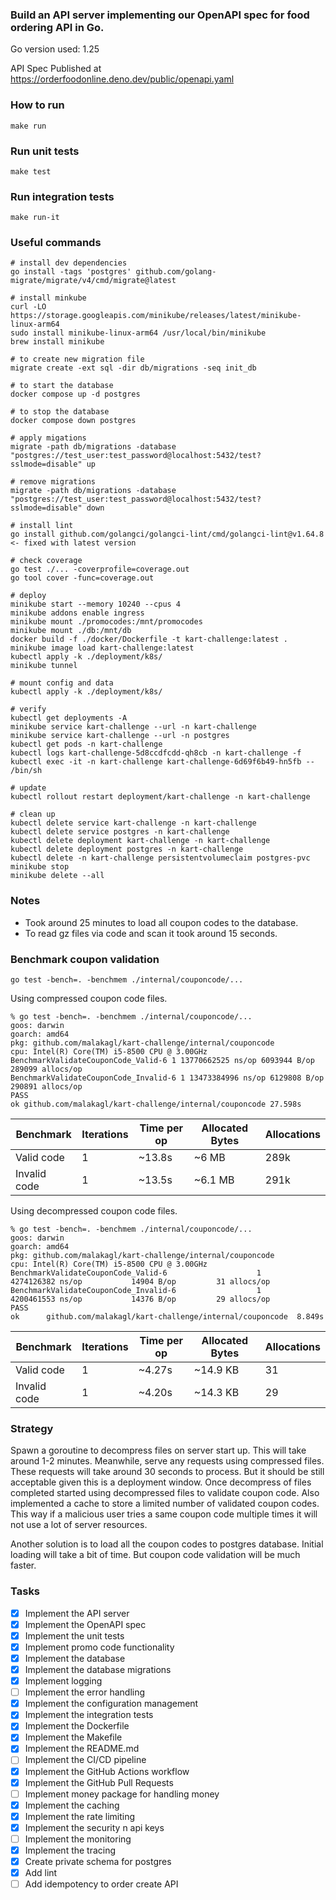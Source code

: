 
### Build an API server implementing our OpenAPI spec for food ordering API in Go.

Go version used: 1.25

API Spec Published at https://orderfoodonline.deno.dev/public/openapi.yaml

### How to run

```
make run
```

### Run unit tests

```
make test
```

### Run integration tests

```
make run-it
```

### Useful commands

```
# install dev dependencies
go install -tags 'postgres' github.com/golang-migrate/migrate/v4/cmd/migrate@latest

# install minkube
curl -LO https://storage.googleapis.com/minikube/releases/latest/minikube-linux-arm64
sudo install minikube-linux-arm64 /usr/local/bin/minikube
brew install minikube

# to create new migration file
migrate create -ext sql -dir db/migrations -seq init_db

# to start the database
docker compose up -d postgres

# to stop the database
docker compose down postgres 

# apply migations
migrate -path db/migrations -database "postgres://test_user:test_password@localhost:5432/test?sslmode=disable" up

# remove migrations
migrate -path db/migrations -database "postgres://test_user:test_password@localhost:5432/test?sslmode=disable" down

# install lint
go install github.com/golangci/golangci-lint/cmd/golangci-lint@v1.64.8 <- fixed with latest version

# check coverage
go test ./... -coverprofile=coverage.out
go tool cover -func=coverage.out

# deploy
minikube start --memory 10240 --cpus 4
minikube addons enable ingress
minikube mount ./promocodes:/mnt/promocodes
minikube mount ./db:/mnt/db
docker build -f ./docker/Dockerfile -t kart-challenge:latest .
minikube image load kart-challenge:latest
kubectl apply -k ./deployment/k8s/
minikube tunnel

# mount config and data
kubectl apply -k ./deployment/k8s/

# verify
kubectl get deployments -A
minikube service kart-challenge --url -n kart-challenge
minikube service kart-challenge --url -n postgres
kubectl get pods -n kart-challenge
kubectl logs kart-challenge-5d8ccdfcdd-qh8cb -n kart-challenge -f
kubectl exec -it -n kart-challenge kart-challenge-6d69f6b49-hn5fb -- /bin/sh

# update
kubectl rollout restart deployment/kart-challenge -n kart-challenge

# clean up
kubectl delete service kart-challenge -n kart-challenge
kubectl delete service postgres -n kart-challenge
kubectl delete deployment kart-challenge -n kart-challenge
kubectl delete deployment postgres -n kart-challenge
kubectl delete -n kart-challenge persistentvolumeclaim postgres-pvc
minikube stop
minikube delete --all
```

### Notes
- Took around 25 minutes to load all coupon codes to the database.
- To read gz files via code and scan it took around 15 seconds.

### Benchmark coupon validation

```
go test -bench=. -benchmem ./internal/couponcode/...
```
Using compressed coupon code files.

```
% go test -bench=. -benchmem ./internal/couponcode/...
goos: darwin
goarch: amd64
pkg: github.com/malakagl/kart-challenge/internal/couponcode
cpu: Intel(R) Core(TM) i5-8500 CPU @ 3.00GHz
BenchmarkValidateCouponCode_Valid-6 1 13770662525 ns/op 6093944 B/op 289099 allocs/op
BenchmarkValidateCouponCode_Invalid-6 1 13473384996 ns/op 6129808 B/op 290891 allocs/op
PASS
ok github.com/malakagl/kart-challenge/internal/couponcode 27.598s
```

| Benchmark    | Iterations | Time per op | Allocated Bytes | Allocations |
| ------------ | ---------- |-------------|-----------------| ----------- |
| Valid code   | 1          | ~13.8s      | ~6 MB           | 289k        |
| Invalid code | 1          | ~13.5s      | ~6.1 MB         | 291k        |

Using decompressed coupon code files.

```
% go test -bench=. -benchmem ./internal/couponcode/...
goos: darwin
goarch: amd64
pkg: github.com/malakagl/kart-challenge/internal/couponcode
cpu: Intel(R) Core(TM) i5-8500 CPU @ 3.00GHz
BenchmarkValidateCouponCode_Valid-6                    1        4274126382 ns/op           14904 B/op         31 allocs/op
BenchmarkValidateCouponCode_Invalid-6                  1        4200461553 ns/op           14376 B/op         29 allocs/op
PASS
ok      github.com/malakagl/kart-challenge/internal/couponcode  8.849s
```
| Benchmark    | Iterations | Time per op | Allocated Bytes | Allocations |
| ------------ | ---------- |-------------|-----------------| ----------- |
| Valid code   | 1          | ~4.27s      | ~14.9 KB        | 31          |
| Invalid code | 1          | ~4.20s      | ~14.3 KB        | 29          |

### Strategy

Spawn a goroutine to decompress files on server start up.
This will take around 1-2 minutes.
Meanwhile, serve any requests using compressed files.
These requests will take around 30 seconds to process. 
But it should be still acceptable given this is a deployment window.
Once decompress of files completed started using decompressed files to validate coupon code.
Also implemented a cache to store a limited number of validated coupon codes.
This way if a malicious user tries a same coupon code multiple times it will not use a lot of server resources.

Another solution is to load all the coupon codes to postgres database.
Initial loading will take a bit of time. But coupon code validation will be much faster.

### Tasks
- [x] Implement the API server
- [x] Implement the OpenAPI spec
- [x] Implement the unit tests
- [x] Implement promo code functionality
- [x] Implement the database
- [x] Implement the database migrations
- [x] Implement logging
- [ ] Implement the error handling
- [x] Implement the configuration management
- [x] Implement the integration tests
- [x] Implement the Dockerfile
- [x] Implement the Makefile
- [x] Implement the README.md
- [ ] Implement the CI/CD pipeline
- [x] Implement the GitHub Actions workflow
- [x] Implement the GitHub Pull Requests
- [ ] Implement money package for handling money
- [x] Implement the caching
- [x] Implement the rate limiting
- [x] Implement the security n api keys
- [ ] Implement the monitoring
- [x] Implement the tracing
- [x] Create private schema for postgres
- [x] Add lint
- [ ] Add idempotency to order create API